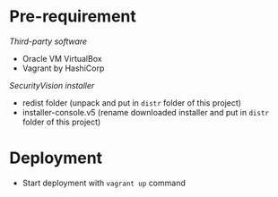 # Pre-requirement

*Third-party software*
* Oracle VM VirtualBox
* Vagrant by HashiCorp

*SecurityVision installer*
* redist folder (unpack and put in `distr` folder of this project)
* installer-console.v5 (rename downloaded installer and put in `distr` folder of this project)

# Deployment

* Start deployment with `vagrant up` command
